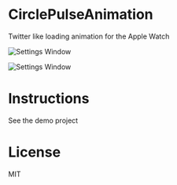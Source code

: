 # CirclePulseAnimation
Twitter like loading animation for the Apple Watch

![Settings Window](https://raw.github.com/tofa84/CirclePulseAnimation/master/animation_1.gif)

![Settings Window](https://raw.github.com/tofa84/CirclePulseAnimation/master/animation_2.gif)

# Instructions

See the demo project


# License

MIT

